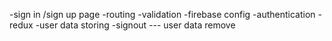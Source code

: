 -sign in /sign up page
-routing
-validation
-firebase config
-authentication
-redux
-user data storing
-signout --- user data remove
